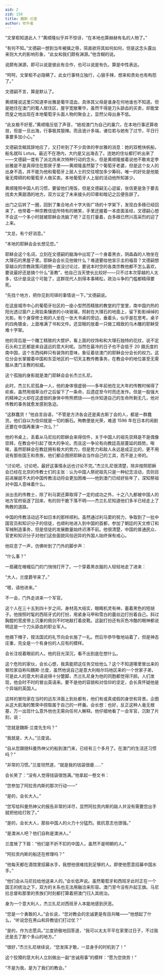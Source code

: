 ```yaml
---
aid: 2
zid: 158
title: 魏斯·兰度
author: 吹牛者
---
```


“文掌柜知道此人？”黄顺隆似乎并不惊讶，“在本地也算赫赫有名的人物了。”

“有何不知。”文德嗣一想到当年被擒之辱，简直欲将其如何如何，但是这念头露出来则大大的影响形象，“此女和我们颇有渊源。”他含糊的说。

说颇有渊源，即可以说是彼此有合作，也可以说是有仇，算是中性表达。

“呵呵，文掌柜不必隐瞒了。此女行事特立独行，心狠手辣，想来和贵处也有构怨了。”

文德嗣不言，算是默认了。

黄顺隆说这里只知道李丝雅是葡华混血，具体其父母是谁身在何地谁也不知道。但是她住在澳门的葡人居住区，屋宇宽敞奢华，虽然干得是刀头舔血的买卖，却能堂而皇之地出现在本地葡萄牙头面人物的聚会上，显然父母出身不低。

“此女极不好惹，”黄顺隆压低了声音，“她视澳门为自己的巢穴，在本地行事还算收敛，但是一旦出海，行事极其狠辣。而且诡计多端，诸位若与她有了过节，平日行事要多加小心。”

文德嗣含糊其辞地应了，又打听到了不少具体的李丝雅的消息：她的双桅快帆船，船名就叫 Lotus。最近不在港内，大约是又出海去了。连她的住址都打听出来了——文德嗣一度有了派北炜来次特种行动的念头，但是黄顺隆接着说他不敢肯定李丝雅是不是真得住在那房子里——黄顺隆虽然娶了个葡萄牙老婆，但是这个女人的出身不高，并不能为他和葡萄牙上层人士的交往增加多少筹码，唯一的好处是他能毫无障碍的和葡萄牙人做买卖。本地葡萄牙人上层的活动他所知甚少。

黄顺隆照中国人的习惯，要留他们用饭，但是文德嗣无心逗留，张信更是急于要去找卖大黄甜酒的地方。双方议定了未来接头的印章和暗记之后便告辞了。

出门之后转了一圈，回到了集合地点十字大街广场的十字架下，发现白多碌已经回来了，他带着一种宗教信徒所特有的微笑，手里还握着一本皮面圣经，文德嗣心想不会这一个多小时就被耶稣会洗脑了吧？正在打量着，白多碌已然兴高采烈的迎了上来。

“文总，有个好消息。”

“本地的耶稣会会长想见您。”

耶稣会这个名词，立刻在文德嗣的脑海中出现了一个身着黑衣，阴森森的人物坐在大理石的黑屋子里。耶稣会会长见他做什么？难道要给他宣示主的福音？文德嗣想穿越众的宗教政策问题倒一直没讨论过，要说本时空的各类宗教他都不怎么喜欢，要说最好还是搞个什么“圣教”，他自己当天使长比较好——只不过本次穿越的人太多，估计是没这个可能了，这群现代人别得本事稀松，政治斗争的门槛都精得要死。

“先找个地方，把你见到司铎的事情说一下。”文德嗣说。

在这座城市中心的葡萄牙社区的一座小型然而精致的教堂的厅堂里，南中国灼热的阳光透过窗户上用铅条镶嵌的小块玻璃，照射在大理石的地面上，留下影影绰绰的光影。有个身穿修士袍的人坐在一张大书桌的旁边，垂着头，似乎是在思考。桌子的四角镀金，上面堆满了书和文件。还显眼的放着一只做工精致的乌木雕的耶稣受难十字架。

他的背后是一个雕工精致的大壁炉，看上面的纹饰和和大理石独特的花纹，说不定石头和工匠都是来自遥远的意大利呢。当然在最冷的日子也不会低于 20 摄氏度的南中国，这个东西纯粹只有装饰的意味，象征着驻澳门的耶稣会分会长的权力。这位分会长掌握着中国和东亚地区的一切天主教传教事务，在教会中的地位甚至无需服从澳门主教的权威。

这个孤独的身影就是澳门耶稣会会长杰兰扎尼。

此时，杰兰扎尼孤身一人，他的身体很虚弱——多年前他在北大年的传教时候得了疟疾，虽然用烟草治疗之后留下了一条命，后遗症至今时而还发作。但是一股强大的精神之火却在这虚弱的身体中熊熊燃烧——也许知道自己的生命所剩无几，他对传教的事务就愈发感到急迫。

“这群蠢货！”他自言自语，“不管是方济各会还是奥古斯丁会的人，都是一群蠢货。他们自以为信仰就是一切的磐石。殉教便是光荣，难道 1596 年在日本的闹剧还要在中国再重演一次么？”

他的书桌上，丢着从马尼拉的耶稣会来得信件，关于中国人的祖先崇拜是不是偶像崇拜，在教会中引起了很大的争论。而且这一争论有向教廷高层蔓延的趋势。唉唉，虽然耶稣会在教廷拥有极大的势力，但是势力和敌人永远是成正比的，更不用说有那些国王和贵族，他们都企图把耶稣会当作自己的工具，而不是上帝的。

“讨论吧，讨论吧，最好这事情永远也讨论不完。”杰兰扎尼很清楚，除非按照耶稣会已经在北京的传教士们的主张：认为中国人祭祀祖先只是一种纪念活动，否则目前进展就不大的中国传教活动将会更加困难——他到澳门已经好些年了，深知祭祖对中国人意味着什么。

派出去的传教士，除了利马窦还算取得了一定的成功之外，十之八九都被中国人的地方官府驱逐了回来，有的则干脆下落不明——杰兰扎尼知道他们多半已经走上了殉教的道路。

中国的传教活动远不如日本的那样顺利。虽然通过利马窦的努力，争取到了一批中国官员和知识分子的信徒，也顺利地进入到中国的首都，参加了朝廷的天文修订和军械制造事务，但是信徒的发展数量始终迟滞不前。他很清楚，中国的普通民众、官吏和知识分子对他们这些面貌风俗迥异的外国人始终保有戒心。

他叹息了一声，仿佛听到了门外的脚步声：

“什么事？”

一扇藏在帷幔后门的门悄悄打开了。一个穿着黑衣服的人轻轻地走了进来：

“大人，兰度爵爷来了。”

“嗯，请他进来。”

不一会，门外走进来一个军官。

这个人在三十五到四十岁之间，身材高大结实，眼睛机灵有神，蓄着黑色的短胡子。他按照时髦的西班牙式的打扮，用紧身马甲和雪白的蕾丝边打扮着自己。斜过胸膛的宽皮带上沉重的佩剑不时地敲打着皮靴。这副打扮还有灰色冷酷的眼神都说明这是一个刀头舔血的职业军人。

他摘下帽子，按法国式的礼节向会长施了一礼。然后毕恭毕敬地站着了，但是神态庄重，完全是一个有身份的人应有的模样。

会长注视着眼前的人。他的目光深沉，看不出到底在想什么。

这个危险的家伙，会长心想，我真能把这任务交给他么？这个不知道哪里冒出来的冒险家自称叫魏斯·兰度，虽然他说自己是意大利帕尔玛地区来的一个世家子弟，可是此人的意大利语说得十分蹩脚，杰兰扎尼身为他的同胞都觉得汗颜。人们发现，他会时不时的冒出英语来。要不是他的容貌和对信仰的坚定，会长真怀疑他是个异端的英国人。

这样的冒险家在当时的远东洋面上到处都有，他们有或真或假的身世和背景。企图从这大航海的繁荣中捞取属于自己的一杯羹。会长想：也好，反正这种人毫无根基，万一出现什么意外他也无需向任何人解释。他仔细地看了一会军官，沉默了片刻，说：

“您就是魏斯·兰度先生吗？”

“我就是，大人。”兰度说。

“自从您跟随科曼热神父的船到澳门来，已经有三个多月了。在澳门的生活还习惯吗？”

“非常的习惯。”兰度坦然道，“就是我的钱袋很瘪……”

会长笑了：“没有人觉得钱袋很饱满。”他拿起一卷文书：

“您参加了阿拉贡内斯的那次行动——”

“是的，会长大人。”

“您写给科曼热神父的报告非常的详尽，显然阿拉贡内斯的敌人并没有需要您出手就把他给打败了。”

“是的，会长大人，那些中国人的火力十分猛烈。抵抗意志也很强。”

“是澳洲人吧？他们自称是澳洲人。”

兰度耸了下肩：“他们是不折不扣的中国人，虽然不是明朝的人。”

“阿拉贡内斯的船还在修理吗？”

“他每天都在酒馆里招募水手，我想他很难找到足够的人。即使他愿意招募中国水手。”

“他们会从马尼拉给他送来人的。”会长低声说。虽然葡萄牙和西班牙此时正在一个国王的统治之下，双方的关系也无法用融洽来形容。澳门至今没有升起王旗。马尼拉总督和那里的贵族们时刻都打算着把澳门归入其统治。

身为一个意大利人，杰兰扎尼对西班牙人本能地感到厌恶。

“您是一个勇敢的人。”会长说，“您对教会的忠诚更是有目共睹——”他想起了什么，“听说您在黑山和异教徒们打过仗？”

“是的，作为志愿兵。”兰度骄傲地回答道，“我可以太太平平在家里过日子，不过我还是去了那个多山的地方。”

“很好，”杰兰扎尼继续说，“您发挥才敢，一显身手的时机到了！”

这个狡猾的意大利人立刻做出一副“忠诚用事”的模样：“愿为您效劳！”

“不是为我，是为了我们的教会。”
